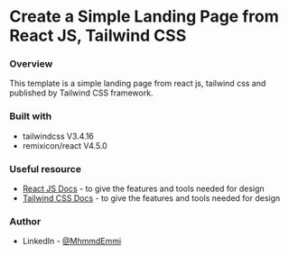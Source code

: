 # Create a Simple Landing Page from React JS, Tailwind CSS

### Overview

This template is a simple landing page from react js, tailwind css and published by Tailwind CSS framework.

### Built with

- tailwindcss V3.4.16
- remixicon/react V4.5.0

### Useful resource

- [React JS Docs](https://react.dev/learn) - to give the features and tools needed for design
- [Tailwind CSS Docs](https://tailwindcss.com/docs/installation) - to give the features and tools needed for design

### Author

- LinkedIn - [@MhmmdEmmi](https://www.linkedin.com/in/mhmmdemmi/)